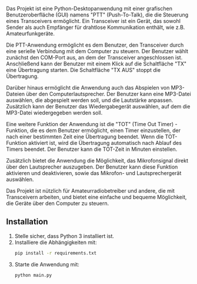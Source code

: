 Das Projekt ist eine Python-Desktopanwendung mit einer grafischen Benutzeroberfläche (GUI) namens "PTT" (Push-To-Talk), die die Steuerung eines Transceivers ermöglicht. Ein Transceiver ist ein Gerät, das sowohl Sender als auch Empfänger für drahtlose Kommunikation enthält, wie z.B. Amateurfunkgeräte.

Die PTT-Anwendung ermöglicht es dem Benutzer, den Transceiver durch eine serielle Verbindung mit dem Computer zu steuern. Der Benutzer wählt zunächst den COM-Port aus, an dem der Transceiver angeschlossen ist. Anschließend kann der Benutzer mit einem Klick auf die Schaltfläche "TX" eine Übertragung starten. Die Schaltfläche "TX AUS" stoppt die Übertragung.

Darüber hinaus ermöglicht die Anwendung auch das Abspielen von MP3-Dateien über den Computerlautsprecher. Der Benutzer kann eine MP3-Datei auswählen, die abgespielt werden soll, und die Lautstärke anpassen. Zusätzlich kann der Benutzer das Wiedergabegerät auswählen, auf dem die MP3-Datei wiedergegeben werden soll.

Eine weitere Funktion der Anwendung ist die "TOT" (Time Out Timer) -Funktion, die es dem Benutzer ermöglicht, einen Timer einzustellen, der nach einer bestimmten Zeit eine Übertragung beendet. Wenn die TOT-Funktion aktiviert ist, wird die Übertragung automatisch nach Ablauf des Timers beendet. Der Benutzer kann die TOT-Zeit in Minuten einstellen.

Zusätzlich bietet die Anwendung die Möglichkeit, das Mikrofonsignal direkt über den Lautsprecher auszugeben. Der Benutzer kann diese Funktion aktivieren und deaktivieren, sowie das Mikrofon- und Lautsprechergerät auswählen.

Das Projekt ist nützlich für Amateurradiobetreiber und andere, die mit Transceivern arbeiten, und bietet eine einfache und bequeme Möglichkeit, die Geräte über den Computer zu steuern.

## Installation

1. Stelle sicher, dass Python 3 installiert ist.
2. Installiere die Abhängigkeiten mit:
   ```bash
   pip install -r requirements.txt
   ```
3. Starte die Anwendung mit:
   ```bash
   python main.py
   ```
